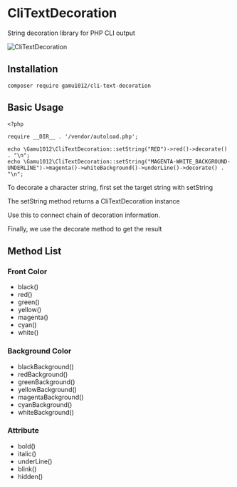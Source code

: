 # CliTextDecoration
String decoration library for PHP CLI output

![CliTextDecoration](https://raw.githubusercontent.com/gamu1012/image-box/master/cli-text-decoration.png)

## Installation
```
composer require gamu1012/cli-text-decoration
```

## Basic Usage
```
<?php

require __DIR__ . '/vendor/autoload.php';

echo \Gamu1012\CliTextDecoration::setString("RED")->red()->decorate() . "\n";
echo \Gamu1012\CliTextDecoration::setString("MAGENTA-WHITE_BACKGROUND-UNDERLINE")->magenta()->whiteBackground()->underLine()->decorate() . "\n";

```

To decorate a character string, first set the target string with setString

The setString method returns a CliTextDecoration instance

Use this to connect chain of decoration information.

Finally, we use the decorate method to get the result

## Method List
### Front Color
- black()
- red()
- green()
- yellow()
- magenta()
- cyan()
- white()

### Background Color
- blackBackground()
- redBackground()
- greenBackground()
- yellowBackground()
- magentaBackground()
- cyanBackground()
- whiteBackground()

### Attribute
- bold()
- italic()
- underLine()
- blink()
- hidden()
